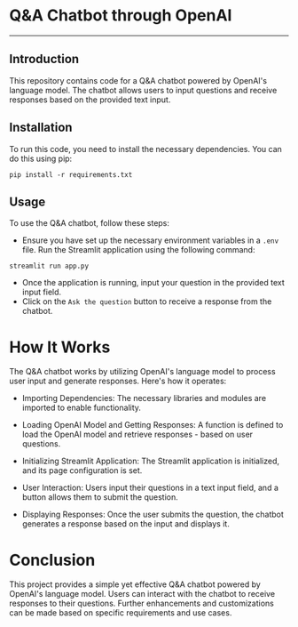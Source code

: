 # Q&A Chatbot through OpenAI
-------------------------------

## Introduction
This repository contains code for a Q&A chatbot powered by OpenAI's language model. The chatbot allows users to input questions and receive responses based on the provided text input.

## Installation
To run this code, you need to install the necessary dependencies. You can do this using pip:

```
pip install -r requirements.txt
```

## Usage
To use the Q&A chatbot, follow these steps:

- Ensure you have set up the necessary environment variables in a `.env` file.
Run the Streamlit application using the following command:
```
streamlit run app.py
```

- Once the application is running, input your question in the provided text input field.
- Click on the `Ask the question` button to receive a response from the chatbot.

# How It Works

The Q&A chatbot works by utilizing OpenAI's language model to process user input and generate responses. Here's how it operates:

- Importing Dependencies: The necessary libraries and modules are imported to enable functionality.

- Loading OpenAI Model and Getting Responses: A function is defined to load the OpenAI model and retrieve responses - based on user questions.

- Initializing Streamlit Application: The Streamlit application is initialized, and its page configuration is set.

- User Interaction: Users input their questions in a text input field, and a button allows them to submit the question.
- Displaying Responses: Once the user submits the question, the chatbot generates a response based on the input and displays it.

# Conclusion

This project provides a simple yet effective Q&A chatbot powered by OpenAI's language model. Users can interact with the chatbot to receive responses to their questions. Further enhancements and customizations can be made based on specific requirements and use cases.